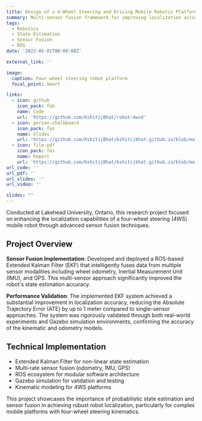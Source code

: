 ```yaml
---
title: Design of a 4-Wheel Steering and Driving Mobile Robotic Platform
summary: Multi-sensor fusion framework for improving localization accuracy in four-wheel steering mobile robots.
tags:
  - Robotics
  - State Estimation
  - Sensor Fusion
  - ROS
date: '2023-05-01T00:00:00Z'

external_link: ''

image:
  caption: Four-wheel steering robot platform
  focal_point: Smart

links:
  - icon: github
    icon_pack: fab
    name: Code
    url: 'https://github.com/KshitijBhat/robot-4wsd' 
  - icon: person-chalkboard
    icon_pack: fas
    name: Slides
    url: 'https://github.com/KshitijBhat/kshitijbhat.github.io/blob/main/content/project/robot-platform/Presentation_Robot_4wsd.pdf'
  - icon: file-pdf
    icon_pack: fas
    name: Report
    url: 'https://github.com/KshitijBhat/kshitijbhat.github.io/blob/main/content/project/robot-platform/4WS-Robot.pdf'
url_code: ''
url_pdf: ''
url_slides: ''
url_video: ''

slides: ""
---
```


Conducted at Lakehead University, Ontario, this research project focused on enhancing the localization capabilities of a four-wheel steering (4WS) mobile robot through advanced sensor fusion techniques.

## Project Overview

**Sensor Fusion Implementation**: Developed and deployed a ROS-based Extended Kalman Filter (EKF) that intelligently fuses data from multiple sensor modalities including wheel odometry, Inertial Measurement Unit (IMU), and GPS. This multi-sensor approach significantly improved the robot's state estimation accuracy.

**Performance Validation**: The implemented EKF system achieved a substantial improvement in localization accuracy, reducing the Absolute Trajectory Error (ATE) by up to 1 meter compared to single-sensor approaches. The system was rigorously validated through both real-world experiments and Gazebo simulation environments, confirming the accuracy of the kinematic and odometry models.

## Technical Implementation

- Extended Kalman Filter for non-linear state estimation
- Multi-rate sensor fusion (odometry, IMU, GPS)
- ROS ecosystem for modular software architecture
- Gazebo simulation for validation and testing
- Kinematic modeling for 4WS platforms

This project showcases the importance of probabilistic state estimation and sensor fusion in achieving robust robot localization, particularly for complex mobile platforms with four-wheel steering kinematics.
